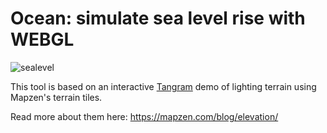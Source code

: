# Ocean: simulate sea level rise with WEBGL

![sealevel](https://cloud.githubusercontent.com/assets/459970/16321669/32aa2962-396c-11e6-9719-b8076889deea.gif)

This tool is based on an interactive [Tangram](http://github.com/tangrams/tangram) demo of lighting terrain using Mapzen's terrain tiles.

Read more about them here: https://mapzen.com/blog/elevation/

